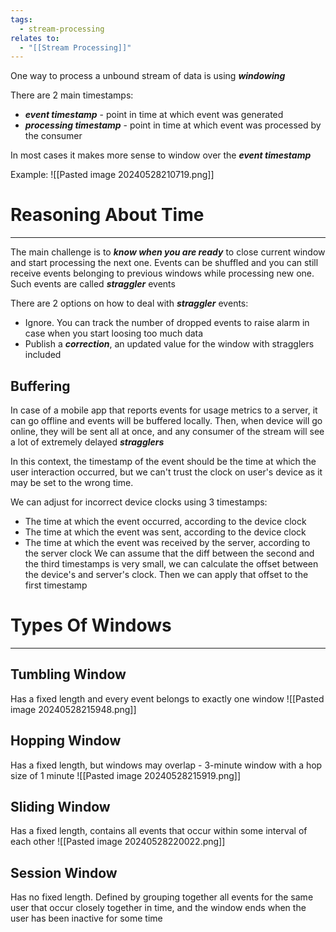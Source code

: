 ```yaml
---
tags:
  - stream-processing
relates to:
  - "[[Stream Processing]]"
---
```

One way to process a unbound stream of data is using ***windowing***

There are 2 main timestamps:
- ***event timestamp*** - point in time at which event was generated
- ***processing timestamp*** - point in time at which event was processed by the consumer

In most cases it makes more sense to window over the ***event timestamp***

Example:
![[Pasted image 20240528210719.png]]

# Reasoning About Time
---
The main challenge is to ***know when you are ready*** to close current window and start processing the next one. Events can be shuffled and you can still receive events belonging to previous windows while processing new one. Such events are called ***straggler*** events

There are 2 options on how to deal with ***straggler*** events:
- Ignore. You can track the number of dropped events to raise alarm in case when you start loosing too much data
- Publish a ***correction***, an updated value for the window with stragglers included

## Buffering
In case of a mobile app that reports events for usage metrics to a server, it can go offline and events will be buffered locally. Then, when device will go online, they will be sent all at once, and any consumer of the stream will see a lot of extremely delayed ***stragglers***

In this context, the timestamp of the event should be the time at which the user interaction occurred, but we can't trust the clock on user's device as it may be set to the wrong time.

We can adjust for incorrect device clocks using 3 timestamps:
- The time at which the event occurred, according to the device clock
- The time at which the event was sent, according to the device clock
- The time at which the event was received by the server, according to the server clock
We can assume that the diff between the second and the third timestamps is very small, we can calculate the offset between the device's and server's clock. Then we can apply that offset to the first timestamp

# Types Of Windows
---
## Tumbling Window
Has a fixed length and every event belongs to exactly one window
![[Pasted image 20240528215948.png]]
## Hopping Window
Has a fixed length, but windows may overlap - 3-minute window with a hop size of 1 minute
![[Pasted image 20240528215919.png]]

## Sliding Window
Has a fixed length, contains all events that occur within some interval of each other
![[Pasted image 20240528220022.png]]
## Session Window
Has no fixed length. Defined by grouping together all events for the same user that occur closely together in time, and the window ends when the user has been inactive for some time